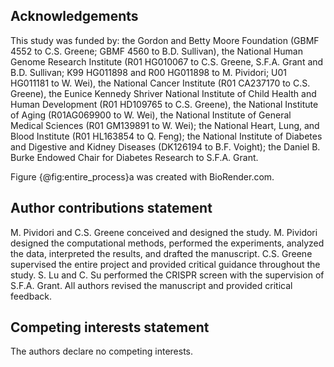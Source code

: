## Acknowledgements

This study was funded by:
the Gordon and Betty Moore Foundation (GBMF 4552 to C.S. Greene; GBMF 4560 to B.D. Sullivan),
the National Human Genome Research Institute (R01 HG010067 to C.S. Greene, S.F.A. Grant and B.D. Sullivan; K99 HG011898 and R00 HG011898 to M. Pividori; U01 HG011181 to W. Wei),
the National Cancer Institute (R01 CA237170 to C.S. Greene),
the Eunice Kennedy Shriver National Institute of Child Health and Human Development (R01 HD109765 to C.S. Greene),
the National Institute of Aging (R01AG069900 to W. Wei),
the National Institute of General Medical Sciences (R01 GM139891 to W. Wei);
the National Heart, Lung, and Blood Institute (R01 HL163854 to Q. Feng);
the National Institute of Diabetes and Digestive and Kidney Diseases (DK126194 to B.F. Voight);
the Daniel B. Burke Endowed Chair for Diabetes Research to S.F.A. Grant.

Figure {@fig:entire_process}a was created with BioRender.com.


## Author contributions statement

M. Pividori and C.S. Greene conceived and designed the study.
M. Pividori designed the computational methods, performed the experiments, analyzed the data, interpreted the results, and drafted the manuscript.
C.S. Greene supervised the entire project and provided critical guidance throughout the study.
S. Lu and C. Su performed the CRISPR screen with the supervision of S.F.A. Grant.
All authors revised the manuscript and provided critical feedback.

## Competing interests statement

The authors declare no competing interests.
